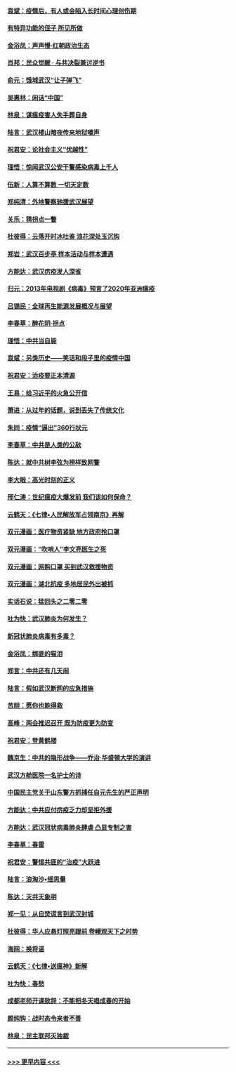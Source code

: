 #### [袁斌：疫情后，有人或会陷入长时间心理创伤期](../pages/nsc993/n11901514.md?t=02291031) 
#### [有特异功能的侄子 所见所做](../pages/nsc993/n11901154.md?t=02291031) 
#### [金浴凤：声声慢‧红朝政治生态](../pages/nsc993/n11899553.md?t=02291031) 
#### [肖邦：民众觉醒 · 与共决裂兼讨逆书](../pages/nsc993/n11898435.md?t=02291031) 
#### [俞元：饿城武汉“让子弹飞”](../pages/nsc993/n11898344.md?t=02291031) 
#### [吴惠林：闲话“中国”](../pages/nsc993/n11898182.md?t=02291031) 
#### [林泉：谋瘟疫害人失手葬自身](../pages/nsc993/n11897892.md?t=02291031) 
#### [陆言：武汉楼山暗夜传来地狱嚎声](../pages/nsc993/n11897033.md?t=02291031) 
#### [祝君安：论社会主义“优越性”](../pages/nsc993/n11897005.md?t=02291031) 
#### [理悟：惊闻武汉公安干警感染病毒上千人](../pages/nsc993/n11896947.md?t=02291031) 
#### [伍新：人算不算数 一切天定数](../pages/nsc993/n11893372.md?t=02291031) 
#### [郑纯清：外地警察驰援武汉展望](../pages/nsc993/n11893115.md?t=02291031) 
#### [关乐：猜拐点一瞥](../pages/nsc993/n11893020.md?t=02291031) 
#### [杜彼得：云落开时冰吐鉴 浪花深处玉沉钩](../pages/nsc993/n11892107.md?t=02291031) 
#### [郑岩：武汉百步亭 样本活动与样本遭遇](../pages/nsc993/n11892310.md?t=02291031) 
#### [方能达：武汉疠疫发人深省](../pages/nsc993/n11891376.md?t=02291031) 
#### [归元：2013年电视剧《病毒》预言了2020年亚洲瘟疫](../pages/nsc993/n11891126.md?t=02291031) 
#### [吕锡民：全球再生能源发展概况与展望](../pages/nsc993/n11890613.md?t=02291031) 
#### [李春草：醉花阴·拐点](../pages/nsc993/n11890567.md?t=02291031) 
#### [理悟：中共当自毙](../pages/nsc993/n11890559.md?t=02291031) 
#### [袁斌：另类历史——笑话和段子里的疫情中国](../pages/nsc993/n11889243.md?t=02291031) 
#### [祝君安：治疫要正本清源](../pages/nsc993/n11889085.md?t=02291031) 
#### [王易：给习近平的火急公开信](../pages/nsc993/n11888225.md?t=02291031) 
#### [萧进：从过年的话题，说到丢失了传统文化](../pages/nsc993/n11887732.md?t=02291031) 
#### [朱同：疫情“逼出”360行状元](../pages/nsc993/n11887678.md?t=02291031) 
#### [李春草：中共是人类的公敌](../pages/nsc993/n11887656.md?t=02291031) 
#### [陈达：就中共树李弦为榜样致网警](../pages/nsc993/n11887625.md?t=02291031) 
#### [李大眼：高光时刻的正义](../pages/nsc993/n11887585.md?t=02291031) 
#### [邢仁涛：世纪瘟疫大爆发前 我们该如何保命？](../pages/nsc993/n11887535.md?t=02291031) 
#### [云鹤天：《七律▪人民解放军占领南京》再解](../pages/nsc993/n11887524.md?t=02291031) 
#### [双元漫画：医疗物资紧缺 地方政府抢口罩](../pages/nsc993/n11884744.md?t=02291031) 
#### [双元漫画：“吹哨人”李文亮医生之死](../pages/nsc993/n11884705.md?t=02291031) 
#### [双元漫画：网购口罩 买到武汉救援物资](../pages/nsc993/n11884670.md?t=02291031) 
#### [双元漫画：湖北抗疫 多地居民外出被抓](../pages/nsc993/n11884643.md?t=02291031) 
#### [实话石说：猛回头之二零二零](../pages/nsc993/n11883968.md?t=02291031) 
#### [吐为快：武汉肺炎为何发生？](../pages/nsc993/n11882180.md?t=02291031) 
#### [新冠状肺炎病毒有多毒？](../pages/nsc993/n11881790.md?t=02291031) 
#### [金浴凤：绑匪的猫泪](../pages/nsc993/n11880664.md?t=02291031) 
#### [郑言：中共还有几天闹](../pages/nsc993/n11880645.md?t=02291031) 
#### [陆言：假如武汉断网的应急措施](../pages/nsc993/n11880619.md?t=02291031) 
#### [苦胆：愿你也能得救](../pages/nsc993/n11880601.md?t=02291031) 
#### [高峰：两会推迟召开  既为防疫更为防变](../pages/nsc993/n11879977.md?t=02291031) 
#### [祝君安：登黄鹤楼](../pages/nsc993/n11880583.md?t=02291031) 
#### [魏京生：中共的隐形战争——乔治‧华盛顿大学的演讲](../pages/nsc993/n11879765.md?t=02291031) 
#### [武汉方舱医院一名护士的诗](../pages/nsc993/n11878480.md?t=02291031) 
#### [中国民主党关于山东警方抓捕任自元先生的严正声明](../pages/nsc993/n11877506.md?t=02291031) 
#### [方能达：中共应付疠疫乏力却坚拒外援](../pages/nsc993/n11877497.md?t=02291031) 
#### [方能达：武汉冠状病毒肺炎肆虐 凸显专制之害](../pages/nsc993/n11877475.md?t=02291031) 
#### [李春草：春雷](../pages/nsc993/n11876287.md?t=02291031) 
#### [祝君安：警惕共匪的“治疫”大跃进](../pages/nsc993/n11876084.md?t=02291031) 
#### [陆言：浪淘沙•细思量](../pages/nsc993/n11876071.md?t=02291031) 
#### [陈达：灭共天象明](../pages/nsc993/n11876063.md?t=02291031) 
#### [郑一见：从自焚谎言到武汉封城](../pages/nsc993/n11875621.md?t=02291031) 
#### [杜彼得：华人应悬灯照亮跟前 卷幔观天下之时势](../pages/nsc993/n11874822.md?t=02291031) 
#### [海网：换将谣](../pages/nsc993/n11873712.md?t=02291031) 
#### [云鹤天：《七律▪送瘟神》新解](../pages/nsc993/n11873598.md?t=02291031) 
#### [吐为快：春愁](../pages/nsc993/n11872801.md?t=02291031) 
#### [成都老师开课致辞：不能把冬天唱成春的开始](../pages/nsc993/n11872653.md?t=02291031) 
#### [颜纯钩：战时态令来者不善](../pages/nsc993/n11872011.md?t=02291031) 
#### [林泉：民主联邦灭独裁](../pages/nsc993/n11870998.md?t=02291031) 

----
#### [ >>> 更早内容 <<< ](../indexes/nsc993-earlier.md)
